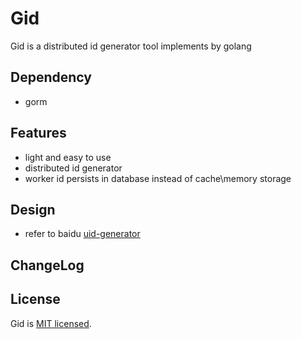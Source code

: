 # Gid
Gid is a distributed id generator tool implements by golang 


## Dependency
- gorm


## Features
- light and easy to use 
- distributed id generator
- worker id persists in database instead of cache\memory storage


## Design
- refer to baidu [uid-generator](https://github.com/baidu/uid-generator)


## ChangeLog


## License
Gid is [MIT licensed](./LICENSE).
